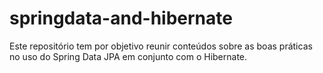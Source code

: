 # springdata-and-hibernate
Este repositório tem por objetivo reunir conteúdos sobre as boas práticas no uso do Spring Data JPA em conjunto com o Hibernate.
